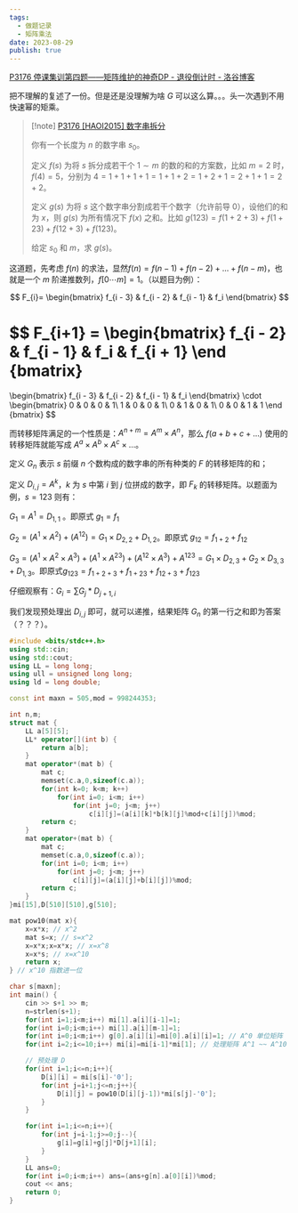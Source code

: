 ```yaml
---
tags:
  - 做题记录
  - 矩阵乘法
date: 2023-08-29
publish: true
---
```


[P3176 停课集训第四题——矩阵维护的神奇DP - 退役倒计时 - 洛谷博客](https://socialchikenpapapa.blog.luogu.org/solution-p3176)

把不理解的复述了一份。但是还是没理解为啥 $G$ 可以这么算。。。头一次遇到不用快速幂的矩乘。

> [!note] [P3176 [HAOI2015] 数字串拆分](https://www.luogu.com.cn/problem/P3176)
>
> 你有一个长度为 $n$ 的数字串 $s_0$。
>
> 定义 $f(s)$ 为将 $s$ 拆分成若干个 $1 \sim m$ 的数的和的方案数，比如 $m=2$ 时，$f(4)=5$，分别为 $4=1+1+1+1=1+1+2=1+2+1=2+1+1=2+2$。
>
> 定义 $g(s)$ 为将 $s$ 这个数字串分割成若干个数字（允许前导 $0$），设他们的和为 $x$，则 $g(s)$ 为所有情况下 $f(x)$ 之和。比如 $g(123)=f(1+2+3)+f(1+23)+f(12+3)+f(123)$。
>
> 给定 $s_0$ 和 $m$，求 $g(s)$。

这道题，先考虑 $f(n)$ 的求法，显然$f(n) = f(n-1) + f(n-2) + ... + f(n-m)$，也就是一个 $m$ 阶递推数列，$f[0\cdots m] = 1$。（以题目为例）：

$$
F_{i}=
\begin{bmatrix}
f_{i - 3} & f_{i - 2} & f_{i - 1} & f_i
\end{bmatrix}
$$

$$
F_{i+1} =
\begin{bmatrix}
f_{i - 2} & f_{i - 1} & f_i & f_{i + 1}
\end {bmatrix}
=
\begin{bmatrix}
f_{i - 3} & f_{i - 2} & f_{i - 1} & f_i
\end{bmatrix}
\cdot
\begin{bmatrix}
0 & 0 & 0 & 1\\
1 & 0 & 0 & 1\\
0 & 1 & 0 & 1\\
0 & 0 & 1 & 1
\end {bmatrix}
$$

而转移矩阵满足的一个性质是：$A^{n+m}=A^m\times A^n$，那么 $f(a + b + c + ...)$ 使用的转移矩阵就能写成 $A^{a}\times A^{b}\times A^{c}\times ...$。

定义 $G_n$ 表示 $s$ 前缀 $n$ 个数构成的数字串的所有种类的 $F$ 的转移矩阵的和；

定义 $D_{i,j}=A^k$，$k$ 为 $s$ 中第 $i$ 到 $j$ 位拼成的数字，即 $F_k$ 的转移矩阵。以题面为例，$s=123$ 则有：

$G_1=A^1=D_{1,1}$ 。即原式 $g_1=f_1$

$G_2=(A^1\times A^2)+(A^{12})=G_1\times D_{2,2}+D_{1,2}$。即原式 $g_{12}=f_{1+2}+f_{12}$

$G_3=(A^1\times A^2\times A^3)+(A^1\times A^{23})+(A^{12}\times A^3)+A^{123}=G_1\times D_{2,3}+G_2\times D_{3,3}+D_{1,3}$。即原式$g_{123}=f_{1+2+3}+f_{1+23}+f_{12+3}+f_{123}$

仔细观察有：$G_i = \sum\limits G_j * D_{j + 1,i}$

我们发现预处理出 $D_{i,j}$ 即可，就可以递推，结果矩阵 $G_n$ 的第一行之和即为答案（？？？）。

```cpp
#include <bits/stdc++.h>
using std::cin;
using std::cout;
using LL = long long;
using ull = unsigned long long;
using ld = long double;

const int maxn = 505,mod = 998244353;

int n,m;
struct mat {
	LL a[5][5];
	LL* operator[](int b) {
		return a[b];
	}
	mat operator*(mat b) {
		mat c;
		memset(c.a,0,sizeof(c.a));
		for(int k=0; k<m; k++)
			for(int i=0; i<m; i++)
				for(int j=0; j<m; j++)
					c[i][j]=(a[i][k]*b[k][j]%mod+c[i][j])%mod;
		return c;
	}
	mat operator+(mat b) {
		mat c;
		memset(c.a,0,sizeof(c.a));
		for(int i=0; i<m; i++)
			for(int j=0; j<m; j++)
				c[i][j]=(a[i][j]+b[i][j])%mod;
		return c;
	}
}mi[15],D[510][510],g[510];

mat pow10(mat x){
	x=x*x; // x^2
	mat s=x; // s=x^2
	x=x*x;x=x*x; // x=x^8
	x=x*s; // x=x^10
	return x;
} // x^10 指数进一位

char s[maxn];
int main() {
	cin >> s+1 >> m;
	n=strlen(s+1);
	for(int i=1;i<m;i++) mi[1].a[i][i-1]=1;
	for(int i=0;i<m;i++) mi[1].a[i][m-1]=1;
	for(int i=0;i<m;i++) g[0].a[i][i]=mi[0].a[i][i]=1; // A^0 单位矩阵
	for(int i=2;i<=10;i++) mi[i]=mi[i-1]*mi[1]; // 处理矩阵 A^1 ~~ A^10

	// 预处理 D
	for(int i=1;i<=n;i++){
		D[i][i] = mi[s[i]-'0'];
		for(int j=i+1;j<=n;j++){
			D[i][j] = pow10(D[i][j-1])*mi[s[j]-'0'];
		}
	}

	for(int i=1;i<=n;i++){
		for(int j=i-1;j>=0;j--){
			g[i]=g[i]+g[j]*D[j+1][i];
		}
	}
	LL ans=0;
	for(int i=0;i<m;i++) ans=(ans+g[n].a[0][i])%mod;
	cout << ans;
	return 0;
}
```